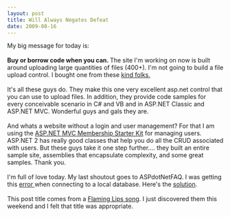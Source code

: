 ```yaml
---
layout: post
title: Will Always Negates Defeat
date: 2009-08-16
---
```


My big message for today is:<br /><br /><span style="font-weight: bold;">Buy or borrow code when you can.  </span>The site I'm working on now is built around uploading large quantities of files (400+).  I'm not going to build a file upload control.  I bought one from these <a href="http://ajaxuploader.com/">kind folks.</a><br /><br />It's all these guys do.  They make this one very excellent asp.net control that you can use to upload files.  In addition, they provide code samples for every conceivable scenario in C# and VB and in ASP.NET Classic and ASP.NET <span class="blsp-spelling-error" id="SPELLING_ERROR_0">MVC</span>.  Wonderful guys and gals they are.<br /><br />And whats a website without a <span class="blsp-spelling-error" id="SPELLING_ERROR_1">login</span> and user management?  For that I am using the <a href="http://www.codeplex.com/MvcMembership">ASP.NET <span class="blsp-spelling-error" id="SPELLING_ERROR_2">MVC</span> Membership Starter Kit</a> for managing users.  ASP.NET 2 has really good classes that help you do all the CRUD associated with users.  But these guys take it one step further.... they built an entire sample site, assemblies that encapsulate complexity, and some great samples.  Thank you.<br /><br />I'm full of love today.  My last <span class="blsp-spelling-error" id="SPELLING_ERROR_3">shoutout</span> goes to <span class="blsp-spelling-error" id="SPELLING_ERROR_4">ASPdotNetFAQ</span>.  I was getting this <a href="http://www.google.com/search?q=Failed%20to%20generate%20a%20user%20instance%20of%20SQL%20Server%20due%20to%20a%20failure%20in%20starting%20the%20process%20for%20the%20user%20instance&amp;oe=utf-8&amp;rls=org.mozilla:en-US:official&amp;client=firefox-a&amp;um=1&amp;hl=en&amp;ie=UTF-8&amp;sa=N&amp;tab=iw&amp;start=0">error </a>when connecting to a local database.  Here's the <a href="http://aspdotnetfaq.com/Faq/fix-error-Failed-to-generate-a-user-instance-of-SQL-Server-due-to-a-failure-in-starting-the-process-for-the-user-instance.aspx">solution</a>.<br /><br />This post title comes from a <a href="http://en.wikipedia.org/wiki/The_W.A.N.D._%28The_Will_Always_Negates_Defeat%29">Flaming Lips song</a>.  I just discovered them this weekend and I felt that title was appropriate.
